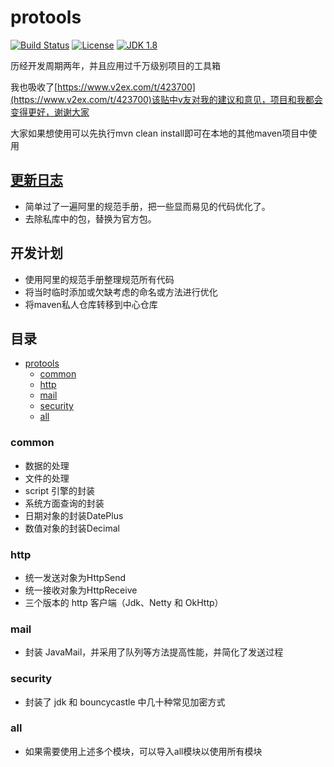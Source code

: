 # protools

[![Build Status](https://travis-ci.org/SeanDragon/protools.svg?branch=master)](https://travis-ci.org/SeanDragon/protools)
[![License](http://img.shields.io/:license-apache-blue.svg)](https://github.com/SeanDragon/protools/blob/master/LICENSE)
[![JDK 1.8](https://img.shields.io/badge/JDK-1.8-blue.svg)](#protools)

历经开发周期两年，并且应用过千万级别项目的工具箱

我也吸收了[https://www.v2ex.com/t/423700](https://www.v2ex.com/t/423700)该贴中v友对我的建议和意见，项目和我都会变得更好，谢谢大家

大家如果想使用可以先执行mvn clean install即可在本地的其他maven项目中使用

## [更新日志](https://github.com/SeanDragon/protools/blob/master/changelog.txt)
- 简单过了一遍阿里的规范手册，把一些显而易见的代码优化了。
- 去除私库中的包，替换为官方包。

## 开发计划
- 使用阿里的规范手册整理规范所有代码
- 将当时临时添加或欠缺考虑的命名或方法进行优化
- 将maven私人仓库转移到中心仓库

## 目录

- [protools](#protools)
    - [common](#common)
    - [http](#http)
    - [mail](#mail)
    - [security](#common)
    - [all](#all)

### common
* 数据的处理
* 文件的处理
* script 引擎的封装 
* 系统方面查询的封装
* 日期对象的封装DatePlus
* 数值对象的封装Decimal
### http
* 统一发送对象为HttpSend
* 统一接收对象为HttpReceive
* 三个版本的 http 客户端（Jdk、Netty 和 OkHttp）
### mail
* 封装 JavaMail，并采用了队列等方法提高性能，并简化了发送过程
### security
* 封装了 jdk 和 bouncycastle 中几十种常见加密方式
### all
* 如果需要使用上述多个模块，可以导入all模块以使用所有模块